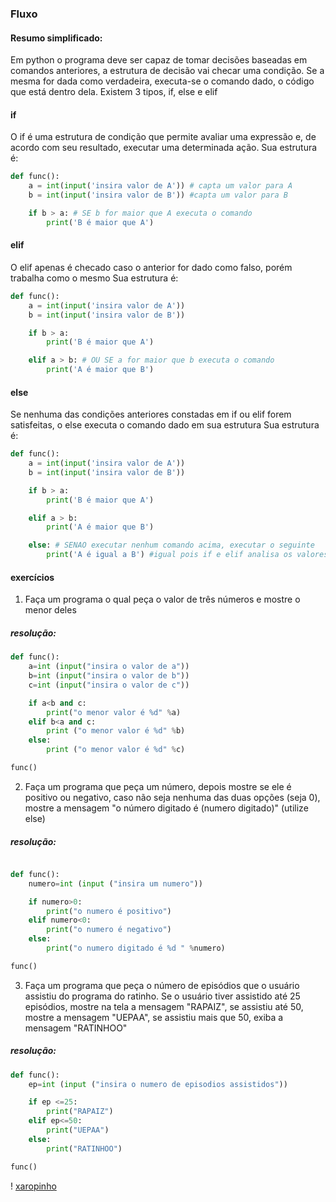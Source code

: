 ### Fluxo

#### Resumo simplificado: 

Em python o programa deve ser capaz de tomar decisões baseadas em comandos anteriores, a estrutura de decisão vai checar uma condição. Se a mesma for dada como verdadeira,  executa-se o comando dado, o código que está dentro dela. Existem 3 tipos, if, else e elif

#### if 

O if é uma estrutura de condição que permite avaliar uma expressão e, de acordo com seu resultado, executar uma determinada ação.
Sua estrutura é:

~~~~python
def func():
	a = int(input('insira valor de A')) # capta um valor para A
	b = int(input('insira valor de B')) #capta um valor para B

	if b > a: # SE b for maior que A executa o comando
		print('B é maior que A') 

~~~~

#### elif

O elif apenas é checado caso o anterior for dado como falso, porém trabalha como o mesmo
Sua estrutura é:

~~~~python
def func():
	a = int(input('insira valor de A'))
	b = int(input('insira valor de B'))

	if b > a:
		print('B é maior que A')

	elif a > b: # OU SE a for maior que b executa o comando
		print('A é maior que B')

~~~~

#### else

Se nenhuma das condições anteriores constadas em if ou elif forem satisfeitas, o else executa o comando dado em sua estrutura
Sua estrutura é:

~~~~python
def func():
	a = int(input('insira valor de A'))
	b = int(input('insira valor de B'))

	if b > a:
		print('B é maior que A')

	elif a > b:
		print('A é maior que B')

	else: # SENAO executar nenhum comando acima, executar o seguinte
		print('A é igual a B') #igual pois if e elif analisa os valores diferentes

~~~~

#### exercícios 

1. Faça um programa o qual peça o valor de três números e mostre o menor deles

##### resolução:

~~~~python
def func():
	a=int (input("insira o valor de a"))
	b=int (input("insira o valor de b"))
	c=int (input("insira o valor de c"))

	if a<b and c:
		print("o menor valor é %d" %a)
	elif b<a and c:
		print ("o menor valor é %d" %b)
	else:
		print ("o menor valor é %d" %c)

func()


~~~~

2. Faça um programa que peça um número, depois mostre se ele é positivo ou negativo, caso não seja nenhuma das duas opções (seja 0), mostre a mensagem "o número digitado é (numero digitado)" (utilize else)

##### resolução:

~~~~python

def func():
	numero=int (input ("insira um numero"))

	if numero>0:
		print("o numero é positivo")
	elif numero<0:
		print("o numero é negativo")
	else:
		print("o numero digitado é %d " %numero)

func()

~~~~

3. Faça um programa que peça o número de episódios que o usuário assistiu do programa do ratinho. Se o usuário tiver assistido até 25 episódios, mostre na tela a mensagem "RAPAIZ", se assistiu até 50, mostre a mensagem "UEPAA", se assistiu mais que 50, exiba a mensagem "RATINHOO"

##### resolução:

~~~~python
def func():
	ep=int (input ("insira o numero de episodios assistidos"))

	if ep <=25:
		print("RAPAIZ")
	elif ep<=50:
		print("UEPAA")
	else:
		print("RATINHOO")

func()
~~~~

! [xaropinho](xaropinho.png)